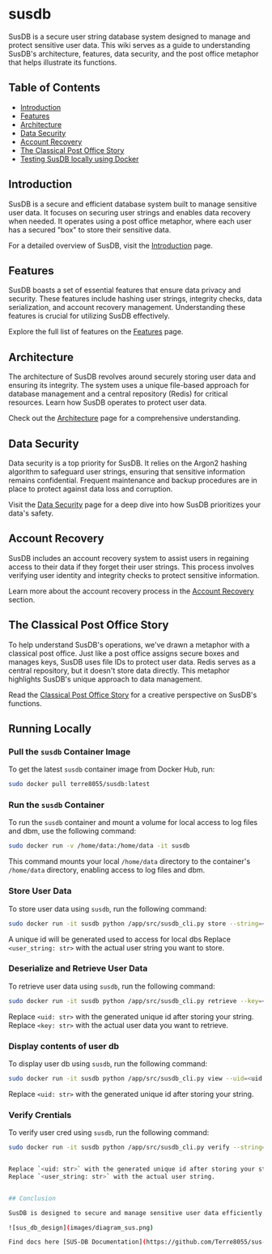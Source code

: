 # susdb

SusDB is a secure user string database system designed to manage and protect sensitive user data. This wiki serves as a guide to understanding SusDB's architecture, features, data security, and the post office metaphor that helps illustrate its functions.

## Table of Contents

- [Introduction](#introduction)
- [Features](#features)
- [Architecture](#architecture)
- [Data Security](#data-security)
- [Account Recovery](#account-recovery)
- [The Classical Post Office Story](#the-classical-post-office-story)
- [Testing SusDB locally using Docker](#running-locally)

## Introduction

SusDB is a secure and efficient database system built to manage sensitive user data. It focuses on securing user strings and enables data recovery when needed. It operates using a post office metaphor, where each user has a secured "box" to store their sensitive data.

For a detailed overview of SusDB, visit the [Introduction](https://github.com/Terre8055/sus-db/wiki) page.

## Features

SusDB boasts a set of essential features that ensure data privacy and security. These features include hashing user strings, integrity checks, data serialization, and account recovery management. Understanding these features is crucial for utilizing SusDB effectively.

Explore the full list of features on the [Features](https://github.com/Terre8055/sus-db/wiki/sus%E2%80%90db:-Secured-User-Strings-Database) page.

## Architecture

The architecture of SusDB revolves around securely storing user data and ensuring its integrity. The system uses a unique file-based approach for database management and a central repository (Redis) for critical resources. Learn how SusDB operates to protect user data.

Check out the [Architecture](https://github.com/Terre8055/sus-db/wiki/Data-Persistency-Architecture) page for a comprehensive understanding.

## Data Security

Data security is a top priority for SusDB. It relies on the Argon2 hashing algorithm to safeguard user strings, ensuring that sensitive information remains confidential. Frequent maintenance and backup procedures are in place to protect against data loss and corruption.

Visit the [Data Security](https://github.com/Terre8055/sus-db/wiki/Data-Security-and-Account-Recovery) page for a deep dive into how SusDB prioritizes your data's safety.

## Account Recovery

SusDB includes an account recovery system to assist users in regaining access to their data if they forget their user strings. This process involves verifying user identity and integrity checks to protect sensitive information.

Learn more about the account recovery process in the [Account Recovery](https://github.com/Terre8055/sus-db/wiki/Data-Security-and-Account-Recovery) section.

## The Classical Post Office Story

To help understand SusDB's operations, we've drawn a metaphor with a classical post office. Just like a post office assigns secure boxes and manages keys, SusDB uses file IDs to protect user data. Redis serves as a central repository, but it doesn't store data directly. This metaphor highlights SusDB's unique approach to data management.

Read the [Classical Post Office Story](https://github.com/Terre8055/sus-db/wiki/The-Classical-Post-Office-Story:-A-Metaphor-for-SusDB) for a creative perspective on SusDB's functions.

## Running Locally


### Pull the `susdb` Container Image

To get the latest `susdb` container image from Docker Hub, run:

```bash
sudo docker pull terre8055/susdb:latest
```

### Run the `susdb` Container

To run the `susdb` container and mount a volume for local access to log files and dbm, use the following command:

```bash
sudo docker run -v /home/data:/home/data -it susdb
```

This command mounts your local `/home/data` directory to the container's `/home/data` directory, enabling access to log files and dbm.

### Store User Data

To store user data using `susdb`, run the following command:

```bash
sudo docker run -it susdb python /app/src/susdb_cli.py store --string=<user_string: str>
```
A unique id will be generated used to access for local dbs
Replace `<user_string: str>` with the actual user string you want to store.

### Deserialize and Retrieve User Data

To retrieve user data using `susdb`, run the following command:

```bash
sudo docker run -it susdb python /app/src/susdb_cli.py retrieve --key=<data_to_retrieve: str> --uid=<uid: str>
```

Replace `<uid: str>` with the generated unique id after storing your string.
Replace `<key: str>` with the actual user data you want to retrieve.

### Display contents of user db

To display user db using `susdb`, run the following command:

```bash
sudo docker run -it susdb python /app/src/susdb_cli.py view --uid=<uid: str>
```

Replace `<uid: str>` with the generated unique id after storing your string.

### Verify Crentials

To verify user cred using `susdb`, run the following command:

```bash
sudo docker run -it susdb python /app/src/susdb_cli.py verify --string=<user_string: str> --uid=<uid: str>


Replace `<uid: str>` with the generated unique id after storing your string.
Replace `<user_string: str>` with the actual user string.


## Conclusion

SusDB is designed to secure and manage sensitive user data efficiently. Its unique architecture and security features make it an ideal choice for applications that require privacy and data protection. Explore the wiki to learn how to utilize SusDB effectively and ensure the security of your user data.

![sus_db_design](images/diagram_sus.png)

Find docs here [SUS-DB Documentation](https://github.com/Terre8055/sus-db/wiki)

